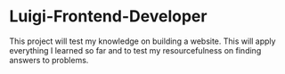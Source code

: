 # Luigi-Frontend-Developer
This project will test my knowledge on building a website. This will apply everything I learned so far and to test my resourcefulness on finding answers to problems.
